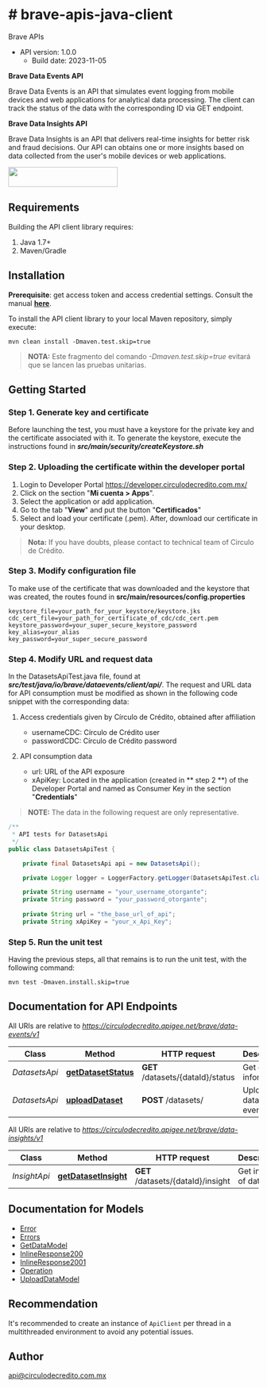 # # brave-apis-java-client

Brave APIs

- API version: 1.0.0
  - Build date: 2023-11-05

**Brave Data Events API**

Brave Data Events is an API that simulates event logging from mobile devices and web applications for analytical data processing. The client can track the status of the data with the corresponding ID via GET endpoint.

**Brave Data Insights API**

Brave Data Insights is an API that delivers real-time insights for better risk and fraud decisions. Our API can obtains one or more insights based on data collected from the user's mobile devices or web applications.



<img src='https://developer.circulodecredito.com.mx/sites/default/files/2020-10/circulo_de_credito-apihub.png' height='40' width='220'/>

## Requirements

Building the API client library requires:

1. Java 1.7+
2. Maven/Gradle

## Installation

**Prerequisite**: get access token and access credential settings. Consult the manual **[here](https://github.com/APIHub-CdC/maven-github-packages)**.

To install the API client library to your local Maven repository, simply execute:

```shell
mvn clean install -Dmaven.test.skip=true
```

> **NOTA:** Este fragmento del comando *-Dmaven.test.skip=true* evitará que se lancen las pruebas unitarias.

## Getting Started

### Step 1. Generate key and certificate

Before launching the test, you must have a keystore for the private key and the certificate associated with it. To generate the keystore, execute the instructions found in ***src/main/security/createKeystore.sh*** 

### Step 2. Uploading the certificate within the developer portal

1. Login to Developer Portal https://developer.circulodecredito.com.mx/
2. Click on the section "**Mi cuenta > Apps**". 
3. Select the application or add application.
4. Go to the tab "**View**" and put the button "**Certificados**"
5. Select and load your certificate (.pem). After, download our certificate in your desktop.

> **Nota:** If you have doubts, please contact to technical team of Circulo de Crédito.

### Step 3. Modify configuration file

To make use of the certificate that was downloaded and the keystore that was created, the routes found in **src/main/resources/config.properties**

```properties
keystore_file=your_path_for_your_keystore/keystore.jks
cdc_cert_file=your_path_for_certificate_of_cdc/cdc_cert.pem
keystore_password=your_super_secure_keystore_password
key_alias=your_alias
key_password=your_super_secure_password

```

### Step 4. Modify URL and request data

In the DatasetsApiTest.java file, found at  ***src/test/java/io/brave/dataevents/client/api/***.  The request and URL data for API consumption must be modified as shown in the following code snippet with the corresponding data:

1. Access credentials given by Círculo de Crédito, obtained after affiliation
   
   - usernameCDC: Círculo de Crédito user
   - passwordCDC: Círculo de Crédito password

2. API consumption data
   
   - url: URL of the API exposure
   - xApiKey: Located in the application (created in ** step 2 **) of the Developer Portal and named as Consumer Key in the section "**Credentials**"

> **NOTE:** The data in the following request are only representative.

```java
/**
 * API tests for DatasetsApi
 */
public class DatasetsApiTest {

    private final DatasetsApi api = new DatasetsApi();

    private Logger logger = LoggerFactory.getLogger(DatasetsApiTest.class.getName());

    private String username = "your_username_otorgante";
    private String password = "your_password_otorgante";
    
    private String url = "the_base_url_of_api";
    private String xApiKey = "your_x_Api_Key";
```

### Step 5. Run the unit test

Having the previous steps, all that remains is to run the unit test, with the following command:

```shell
mvn test -Dmaven.install.skip=true
```

## Documentation for API Endpoints

All URIs are relative to *https://circulodecredito.apigee.net/brave/data-events/v1*

| Class         | Method                                                       | HTTP request                      | Description              |
| ------------- | ------------------------------------------------------------ | --------------------------------- | ------------------------ |
| *DatasetsApi* | [**getDatasetStatus**](docs/DatasetsApi.md#getDatasetStatus) | **GET** /datasets/{dataId}/status | Get dataset information  |
| *DatasetsApi* | [**uploadDataset**](docs/DatasetsApi.md#uploadDataset)       | **POST** /datasets/               | Upload dataset of events |

All URIs are relative to *https://circulodecredito.apigee.net/brave/data-insights/v1*

| Class        | Method                                                         | HTTP request                       | Description            |
| ------------ | -------------------------------------------------------------- | ---------------------------------- | ---------------------- |
| *InsightApi* | [**getDatasetInsight**](docs/DatasetsApi.md#getDatasetInsight) | **GET** /datasets/{dataId}/insight | Get insight of dataset |

## Documentation for Models

- [Error](docs/Error.md)
- [Errors](docs/Errors.md)
- [GetDataModel](docs/GetDataModel.md)
- [InlineResponse200](docs/InlineResponse200.md)
- [InlineResponse2001](docs/InlineResponse2001.md)
- [Operation](docs/Operation.md)
- [UploadDataModel](docs/UploadDataModel.md)

## Recommendation

It's recommended to create an instance of `ApiClient` per thread in a multithreaded environment to avoid any potential issues.

## Author

api@circulodecredito.com.mx
